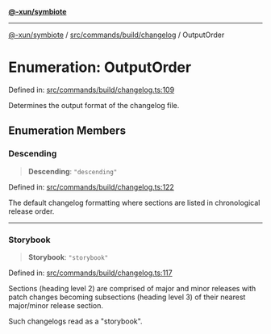[**@-xun/symbiote**](../../../../../README.md)

***

[@-xun/symbiote](../../../../../README.md) / [src/commands/build/changelog](../README.md) / OutputOrder

# Enumeration: OutputOrder

Defined in: [src/commands/build/changelog.ts:109](https://github.com/Xunnamius/symbiote/blob/c3f7fbdb0b36164c8890b842485989d2e0a3c698/src/commands/build/changelog.ts#L109)

Determines the output format of the changelog file.

## Enumeration Members

### Descending

> **Descending**: `"descending"`

Defined in: [src/commands/build/changelog.ts:122](https://github.com/Xunnamius/symbiote/blob/c3f7fbdb0b36164c8890b842485989d2e0a3c698/src/commands/build/changelog.ts#L122)

The default changelog formatting where sections are listed in chronological
release order.

***

### Storybook

> **Storybook**: `"storybook"`

Defined in: [src/commands/build/changelog.ts:117](https://github.com/Xunnamius/symbiote/blob/c3f7fbdb0b36164c8890b842485989d2e0a3c698/src/commands/build/changelog.ts#L117)

Sections (heading level 2) are comprised of major and minor releases with
patch changes becoming subsections (heading level 3) of their nearest
major/minor release section.

Such changelogs read as a "storybook".
